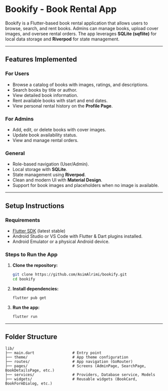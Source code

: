 # **Bookify - Book Rental App**

Bookify is a Flutter-based book rental application that allows users to browse, search, and rent books. Admins can manage books, upload cover images, and oversee rental orders. The app leverages **SQLite (sqflite)** for local data storage and **Riverpod** for state management.

---

## **Features Implemented**

### **For Users**
- Browse a catalog of books with images, ratings, and descriptions.
- Search books by title or author.
- View detailed book information.
- Rent available books with start and end dates.
- View personal rental history on the **Profile Page**.

### **For Admins**
- Add, edit, or delete books with cover images.
- Update book availability status.
- View and manage rental orders.

### **General**
- Role-based navigation (User/Admin).
- Local storage with **SQLite**.
- State management using **Riverpod**.
- Clean and modern UI with **Material Design**.
- Support for book images and placeholders when no image is available.

---

## **Setup Instructions**

### **Requirements**
- [Flutter SDK](https://docs.flutter.dev/get-started/install) (latest stable)
- Android Studio or VS Code with Flutter & Dart plugins installed.
- Android Emulator or a physical Android device.

### **Steps to Run the App**
1. **Clone the repository:**
   ```bash
   git clone https://github.com/AsimAlrimi/bookify.git
   cd bookify

2. **Install dependencies:**
   ```bash
   flutter pub get

3. **Run the app:**
   ```bash
   flutter run

---

## **Folder Structure**

```
lib/
├── main.dart                 # Entry point
├── theme/                    # App theme configuration
├── routes/                   # App navigation (GoRouter)
├── pages/                    # Screens (AdminPage, SearchPage, BookDetailsPage, etc.)
├── services/                 # Providers, Database service, Models
├── widgets/                  # Reusable widgets (BookCard, BookFormDialog, etc.)
```

